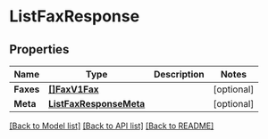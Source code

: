 # ListFaxResponse

## Properties

Name | Type | Description | Notes
------------ | ------------- | ------------- | -------------
**Faxes** | [**[]FaxV1Fax**](FaxV1Fax.md) |  |[optional] 
**Meta** | [**ListFaxResponseMeta**](ListFaxResponseMeta.md) |  |[optional] 

[[Back to Model list]](../README.md#documentation-for-models) [[Back to API list]](../README.md#documentation-for-api-endpoints) [[Back to README]](../README.md)


